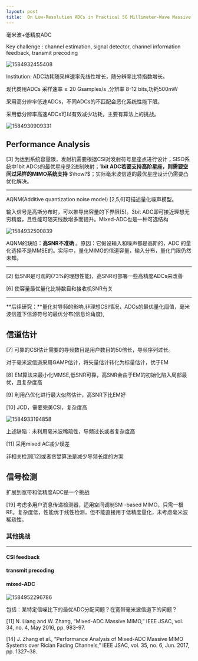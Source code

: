 ```yaml
---
layout: post
title:  On Low-Resolution ADCs in Practical 5G Millimeter-Wave Massive MIMO Systems
---
```


毫米波+低精度ADC

Key challenge : channel estimation, signal detector, channel information feedback, transmit precoding

![1584932455408](C:\Users\lenovo\Desktop\dll\NOMA\1584932455408.png)

Institution: ADC功耗随采样速率先线性增长，随分辨率比特指数增长。

现代商用ADCs 采样速率$\ge 20$ Gsamples/s ,分辨率 8-12 bits,功耗500mW

采用高分辨率低速ADCs，不同ADCs的不匹配会恶化系统性能下限。

采用低分辨率高速ADCs可以有效减少功耗，主要有算法上的挑战。

![1584930909331](C:\Users\lenovo\Desktop\dll\NOMA\1584930909331.png)



## Performance Analysis

[3] 为达到系统容量限，发射机需要根据CSI对发射符号星座点进行设计；SISO系统中1bit ADCs的最优星座是2进制映射；**1bit ADC若要支持高阶星座，则需要空间过采样的MIMO系统支持** $\how?$；实际毫米波信道的最优星座设计仍需要凸优化解决。

------

AQNM(Additive quantization noise model) [2,5,6]可描述量化噪声模型。

输入信号是高斯分布时，可以推导出容量的下界限[5]。3bit ADC即可接近理想无穷精度，且性能可随天线数增多而提升。Mixed-ADC也是一种可选结构

![1584932500839](C:\Users\lenovo\Desktop\dll\NOMA\1584932500839.png)

AQNM的缺陷：**高SNR不准确** 。原因：它假设输入和噪声都是高斯的，ADC 的量化选择不是MMSE的。实际中，量化MIMO的信道容量，输入分布，量化门限仍然未知。

------

[2] 低SNR是可观的(73%的理想性能)，高SNR可部署一些高精度ADCs来改善

[6] 使容量最优量化比特数目和接收机SNR有关

------

**后续研究：**量化对导频的影响,非理想CSI情况，ADCs的最优量化阈值，毫米波信道下信源符号的最优分布(信息论角度),



## 信道估计

[7] 可靠的CSI估计需要的导频数目是用户数目的50倍长，导频序列过长。

对于毫米波信道采用GAMP估计，将矢量估计转化为标量估计，优于EM

[8] EM算法来最小化MMSE,低SNR可靠，高SNR会由于EM的初始化陷入局部最优，且复杂度高

[9] 利用凸优化进行最大似然估计，高SNR下比EM好

[10] JCD，需要完美CSI，复杂度高

![1584933194858](C:\Users\lenovo\Desktop\dll\NOMA\1584933194858.png)

上述缺陷：未利用毫米波稀疏性，导频过长或者复杂度高

[11] 采用mixed AC减少误差

非相关检测[12]或者贪婪算法是减少导频长度的方案



## 信号检测

扩展到宽带和低精度ADC是一个挑战

[19] 考虑多用户消息传递检测器，适用空间调制SM -based MIMO，只需一根RF。复杂度低，性能优于线性检测，但不能直接用于低精度量化，未考虑毫米波稀疏性。



### 其他挑战

------

#### CSI feedback

#### transmit precoding

#### mixed-ADC 

![1584952296786](C:\Users\lenovo\Desktop\dll\NOMA\1584952296786.png)

包括：某特定信噪比下的最优ADC分配问题？在宽带毫米波信道下的问题？

[11]  N. Liang and W. Zhang, “Mixed-ADC Massive MIMO,” IEEE JSAC, vol. 34, no. 4, May 2016, pp. 983–97.

[14] J. Zhang et al., “Performance Analysis of Mixed-ADC Massive MIMO Systems over Rician Fading Channels,” IEEE JSAC, vol. 35, no. 6, Jun. 2017, pp. 1327–38.

